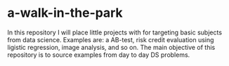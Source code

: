 # a-walk-in-the-park

In this repository I will place little projects with for targeting basic subjects from
data science. Examples are: a AB-test, risk credit evaluation using ligistic regression,
image analysis, and so on.
The main objective of this repository is to source examples from day to day DS problems.